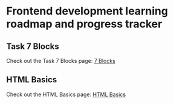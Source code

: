 # Frontend development learning roadmap and progress tracker

## Task 7 Blocks
Check out the Task 7 Blocks page: [7 Blocks](https://oleksharh.github.io/frontend-roadmap/task-7blocks/)

## HTML Basics
Check out the HTML Basics page: [HTML Basics](https://oleksharh.github.io/frontend-roadmap/html-basics/)
